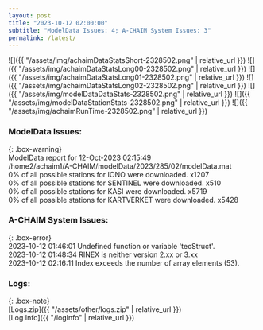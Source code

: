```yaml
---
layout: post
title: "2023-10-12 02:00:00"
subtitle: "ModelData Issues: 4; A-CHAIM System Issues: 3"
permalink: /latest/
---
```


![]({{ "/assets/img/achaimDataStatsShort-2328502.png" | relative_url }})
![]({{ "/assets/img/achaimDataStatsLong00-2328502.png" | relative_url }})
![]({{ "/assets/img/achaimDataStatsLong01-2328502.png" | relative_url }})
![]({{ "/assets/img/achaimDataStatsLong02-2328502.png" | relative_url }})
![]({{ "/assets/img/modelDataDataStats-2328502.png" | relative_url }})
![]({{ "/assets/img/modelDataStationStats-2328502.png" | relative_url }})
![]({{ "/assets/img/achaimRunTime-2328502.png" | relative_url }})


### ModelData Issues:  
  
{: .box-warning}  
 ModelData report for 12-Oct-2023 02:15:49   
 /home2/achaim1/A-CHAIM/modelData/2023/285/02/modelData.mat   
 0% of all possible stations for IONO were downloaded. x1207   
 0% of all possible stations for SENTINEL were downloaded. x510   
 0% of all possible stations for KASI were downloaded. x5719   
 0% of all possible stations for KARTVERKET were downloaded. x5428   
  
### A-CHAIM System Issues:  
  
{: .box-error}  
2023-10-12 01:46:01 Undefined function or variable 'tecStruct'.  
2023-10-12 01:48:34 RINEX is neither version 2.xx or 3.xx  
2023-10-12 02:16:11 Index exceeds the number of array elements (53).  

### Logs:  
  
{: .box-note}  
[Logs.zip]({{ "/assets/other/logs.zip" | relative_url }})  
[Log Info]({{ "/logInfo" | relative_url }})  
